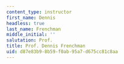 ```yaml
---
content_type: instructor
first_name: Dennis
headless: true
last_name: Frenchman
middle_initial: ''
salutation: Prof.
title: Prof. Dennis Frenchman
uid: d87e83b9-8b59-f0ab-95a7-d675cc81c8aa
---
```

